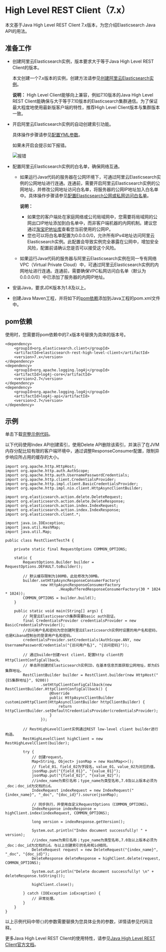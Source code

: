 # High Level REST Client（7.x）

本文基于Java High Level REST Client 7.x版本，为您介绍Elasticsearch Java API的用法。

## 准备工作

-   创建阿里云Elasticsearch实例，版本要求大于等于Java High Level REST Client的版本。

    本文创建一个7.x版本的实例，创建方法请参见[创建阿里云Elasticsearch实例](/cn.zh-CN/Elasticsearch/实例管理/创建阿里云Elasticsearch实例.md)。

    **说明：** High Level Client能够向上兼容，例如7.10版本的Java High Level REST Client能确保与大于等于7.10版本的Elasticsearch集群通信。为了保证最大程度地使用最新版客户端的特性，推荐High Level Client版本与集群版本一致。

-   开启阿里云Elasticsearch实例的自动创建索引功能。

    具体操作步骤请参见[配置YML参数](/cn.zh-CN/Elasticsearch/集群配置/配置YML参数.md)。

    如果未开启会提示如下报错。

    ![报错](https://static-aliyun-doc.oss-accelerate.aliyuncs.com/assets/img/zh-CN/8769559951/p97345.png)

-   配置阿里云Elasticsearch实例的白名单，确保网络互通。
    -   如果运行Java代码的服务器在公网环境下，可通过阿里云Elasticsearch实例的公网地址进行连通。连通前，需要开启阿里云Elasticsearch实例的公网地址，并修改公网地址访问白名单，将服务器的公网IP地址加入白名单中。具体操作步骤请参见[配置Elasticsearch公网或私网访问白名单](/cn.zh-CN/Elasticsearch/安全配置/配置Elasticsearch公网或私网访问白名单.md)。

        **说明：**

        -   如果您的客户端处在家庭网络或公司局域网中，您需要将局域网的公网出口IP地址添加到白名单中，而非客户端机器的内网机制。建议您通过[淘宝IP地址库](http://myip.ipip.net/)查看您当前使用的公网IP。
        -   您也可以将白名单配置为0.0.0.0/0，允许所有IPv4地址访问阿里云Elasticsearch实例。此配置会导致实例完全暴露在公网中，增加安全风险，配置前请确认您是否可以接受这个风险。
    -   如果运行Java代码的服务器与阿里云Elasticsearch实例在同一专有网络VPC（Virtual Private Cloud）中，可通过阿里云Elasticsearch实例的内网地址进行连通。连通前，需要确保VPC私网访问白名单（默认为0.0.0.0/0）中已添加了服务器的内网IP地址。
-   安装Java，要求JDK版本为1.8及以上。
-   创建Java Maven工程，并将如下的[pom依赖](#section_zns_56a_i8r)添加到Java工程的pom.xml文件中。

## pom依赖

使用时，您需要将pom依赖中的7.x版本号替换为具体的版本号。

```
<dependency>
    <groupId>org.elasticsearch.client</groupId>
    <artifactId>elasticsearch-rest-high-level-client</artifactId>
    <version>7.x</version>
</dependency>
<dependency>
    <groupId>org.apache.logging.log4j</groupId>
    <artifactId>log4j-core</artifactId>
    <version>2.7</version>
</dependency>
<dependency>
    <groupId>org.apache.logging.log4j</groupId>
    <artifactId>log4j-api</artifactId>
    <version>2.7</version>
</dependency>
```

## 示例

单击下载[完整示例代码](https://docs-aliyun.cn-hangzhou.oss.aliyun-inc.com/assets/attach/33813/cn_zh/1593655159726/es7.4-demo.zip)。

以下代码使用Index API创建索引，使用Delete API删除该索引，并演示了在JVM内存分配比较有限的客户端环境中，通过调整ResponseConsumer配置，限制异步响应所占用的缓存的大小。

```
import org.apache.http.HttpHost;
import org.apache.http.auth.AuthScope;
import org.apache.http.auth.UsernamePasswordCredentials;
import org.apache.http.client.CredentialsProvider;
import org.apache.http.impl.client.BasicCredentialsProvider;
import org.apache.http.impl.nio.client.HttpAsyncClientBuilder;

import org.elasticsearch.action.delete.DeleteRequest;
import org.elasticsearch.action.delete.DeleteResponse;
import org.elasticsearch.action.index.IndexRequest;
import org.elasticsearch.action.index.IndexResponse;
import org.elasticsearch.client.*;

import java.io.IOException;
import java.util.HashMap;
import java.util.Map;

public class RestClientTest74 {

    private static final RequestOptions COMMON_OPTIONS;

    static {
        RequestOptions.Builder builder = RequestOptions.DEFAULT.toBuilder();

        // 默认缓存限制为100MB，此处修改为30MB。
        builder.setHttpAsyncResponseConsumerFactory(
                new HttpAsyncResponseConsumerFactory
                        .HeapBufferedResponseConsumerFactory(30 * 1024 * 1024));
        COMMON_OPTIONS = builder.build();
    }

    public static void main(String[] args) {
        // 阿里云Elasticsearch集群需要basic auth验证。
        final CredentialsProvider credentialsProvider = new BasicCredentialsProvider();
        //访问用户名和密码为您创建阿里云Elasticsearch实例时设置的用户名和密码，也是Kibana控制台的登录用户名和密码。
        credentialsProvider.setCredentials(AuthScope.ANY, new UsernamePasswordCredentials("{访问用户名}", "{访问密码}"));

        // 通过builder创建rest client，配置http client的HttpClientConfigCallback。
        // 单击所创建的Elasticsearch实例ID，在基本信息页面获取公网地址，即为ES集群地址。
        RestClientBuilder builder = RestClient.builder(new HttpHost("{ES集群地址}", 9200))
                .setHttpClientConfigCallback(new RestClientBuilder.HttpClientConfigCallback() {
                    @Override
                    public HttpAsyncClientBuilder customizeHttpClient(HttpAsyncClientBuilder httpClientBuilder) {
                        return httpClientBuilder.setDefaultCredentialsProvider(credentialsProvider);
                    }
                });

        // RestHighLevelClient实例通过REST low-level client builder进行构造。
        RestHighLevelClient highClient = new RestHighLevelClient(builder);

        try {
            // 创建request。
            Map<String, Object> jsonMap = new HashMap<>();
            // field_01、field_02为字段名，value_01、value_02为对应的值。
            jsonMap.put("{field_01}", "{value_01}");
            jsonMap.put("{field_02}", "{value_02}");
            //index_name为索引名称；type_name为类型名称,7.0及以上版本必须为_doc；doc_id为文档的id。
            IndexRequest indexRequest = new IndexRequest("{index_name}", "_doc", "{doc_id}").source(jsonMap);

            // 同步执行，并使用自定义RequestOptions（COMMON_OPTIONS）。
            IndexResponse indexResponse = highClient.index(indexRequest, COMMON_OPTIONS);

            long version = indexResponse.getVersion();

            System.out.println("Index document successfully! " + version);
            //index_name为索引名称；type_name为类型名称,7.0及以上版本必须为_doc；doc_id为文档的id。与以上创建索引的名称和id相同。
            DeleteRequest request = new DeleteRequest("{index_name}", "_doc", "{doc_id}");
            DeleteResponse deleteResponse = highClient.delete(request, COMMON_OPTIONS);

            System.out.println("Delete document successfully! \n" + deleteResponse.toString());

            highClient.close();

        } catch (IOException ioException) {
            // 异常处理。
        }
    }
}
```

以上示例代码中带`{}`的参数需要替换为您具体业务的参数，详情请参见代码注释。

更多Java High Level REST Client的使用特性，请参见[Java High Level REST Client官方文档](https://www.elastic.co/guide/en/elasticsearch/client/java-rest/6.7/java-rest-high.html)。

